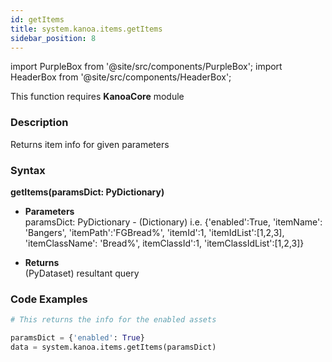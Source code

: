 ```yaml
---
id: getItems
title: system.kanoa.items.getItems
sidebar_position: 8
---
```

import PurpleBox from '@site/src/components/PurpleBox';
import HeaderBox from '@site/src/components/HeaderBox';

<PurpleBox>This function requires <b>KanoaCore</b> module</PurpleBox>


### Description
Returns item info for given parameters 

### Syntax
**getItems(paramsDict: PyDictionary)**

- **Parameters**  
    paramsDict: PyDictionary - (Dictionary) i.e. {'enabled':True, 'itemName': 'Bangers', 'itemPath':'FGBread%', 'itemId':1, 'itemIdList':[1,2,3], 'itemClassName': 'Bread%', itemClassId':1, 'itemClassIdList':[1,2,3]}


- **Returns**  
    (PyDataset) resultant query


### Code Examples

```py
# This returns the info for the enabled assets

paramsDict = {'enabled': True}
data = system.kanoa.items.getItems(paramsDict)

```